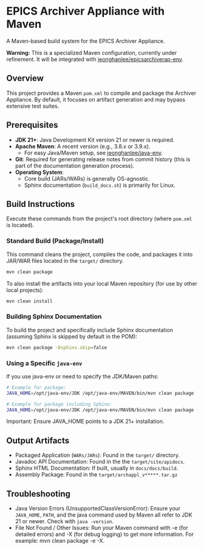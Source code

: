 # EPICS Archiver Appliance with Maven

A Maven-based build system for the EPICS Archiver Appliance.

**Warning:** This is a specialized Maven configuration, currently under refinement. It will be integrated with [jeonghanlee/epicsarchiverap-env](https://github.com/jeonghanlee/epicsarchiverap-env).

## Overview

This project provides a Maven `pom.xml` to compile and package the Archiver Appliance. By default, it focuses on artifact generation and may bypass extensive test suites.

## Prerequisites

* **JDK 21+**: Java Development Kit version 21 or newer is required.
* **Apache Maven**: A recent version (e.g., 3.8.x or 3.9.x).
    * For easy Java/Maven setup, see [jeonghanlee/java-env](https://github.com/jeonghanlee/java-env).
* **Git**: Required for generating release notes from commit history (this is part of the documentation generation process).
* **Operating System**:
    * Core build (JARs/WARs) is generally OS-agnostic.
    * Sphinx documentation (`build_docs.sh`) is primarily for Linux.

## Build Instructions

Execute these commands from the project's root directory (where `pom.xml` is located).

### Standard Build (Package/Install)

This command cleans the project, compiles the code, and packages it into JAR/WAR files located in the `target/` directory.

```bash
mvn clean package
```
To also install the artifacts into your local Maven repository (for use by other local projects):

```bash
mvn clean install
```
### Building Sphinx Documentation

To build the project and specifically include Sphinx documentation (assuming Sphinx is skipped by default in the POM):
```bash
mvn clean package -Dsphinx.skip=false
```

### Using a Specific `java-env`

If you use java-env or need to specify the JDK/Maven paths:

```bash
# Example for package:
JAVA_HOME=/opt/java-env/JDK /opt/java-env/MAVEN/bin/mvn clean package

# Example for package including Sphinx:
JAVA_HOME=/opt/java-env/JDK /opt/java-env/MAVEN/bin/mvn clean package -Dsphinx.skip=false
```
Important: Ensure JAVA_HOME points to a JDK 21+ installation.

## Output Artifacts

* Packaged Application (`WARs/JARs`): Found in the `target/` directory.
* Javadoc API Documentation: Found in the the `target/site/apidocs`.
* Sphinx HTML Documentation: If built, usually in `docs/docs/build`.
* Assembly Package: Found in the `target/archappl_v*****.tar.gz`

## Troubleshooting

* Java Version Errors (UnsupportedClassVersionError): Ensure your `JAVA_HOME`, `PATH`, and the java command used by Maven all refer to JDK 21 or newer. Check with `java -version`.
* File Not Found / Other Issues: Run your Maven command with -e (for detailed errors) and -X (for debug logging) to get more information. For example: mvn clean package -e -X.

